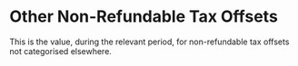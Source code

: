 # Other Non-Refundable Tax Offsets
This is the value, during the relevant period, for non-refundable tax offsets not categorised elsewhere.